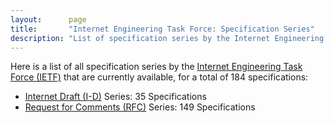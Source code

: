 ```yaml
---
layout:      page
title:       "Internet Engineering Task Force: Specification Series"
description: "List of specification series by the Internet Engineering Task Force (IETF/)"
---
```


Here is a list of all specification series by the [Internet Engineering Task Force (IETF)](http://www.ietf.org/) that are currently available, for a total of 184 specifications:

  * [Internet Draft (I-D)](I-D/) Series: 35 Specifications
  * [Request for Comments (RFC)](RFC/) Series: 149 Specifications
